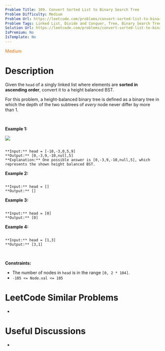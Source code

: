```yaml
---
Problem Title: 109. Convert Sorted List to Binary Search Tree
Problem Difficulty: Medium
Problem Url: https://leetcode.com/problems/convert-sorted-list-to-binary-search-tree/
Problem Tags: Linked List, Divide and Conquer, Tree, Binary Search Tree, Binary Tree
Solution Url: https://leetcode.com/problems/convert-sorted-list-to-binary-search-tree/solution/
IsPremium: No
IsTemplate: No
---
```


<span style="color: rgb(239, 108, 0);">Medium</span>

# Description

Given the `head` of a singly linked list where elements are **sorted in ascending order**, convert it to a height balanced BST.


For this problem, a height-balanced binary tree is defined as a binary tree in which the depth of the two subtrees of *every* node never differ by more than 1.


 


**Example 1:**


![](https://assets.leetcode.com/uploads/2020/08/17/linked.jpg)

```

**Input:** head = [-10,-3,0,5,9]
**Output:** [0,-3,9,-10,null,5]
**Explanation:** One possible answer is [0,-3,9,-10,null,5], which represents the shown height balanced BST.

```

**Example 2:**



```

**Input:** head = []
**Output:** []

```

**Example 3:**



```

**Input:** head = [0]
**Output:** [0]

```

**Example 4:**



```

**Input:** head = [1,3]
**Output:** [3,1]

```

 


**Constraints:**


* The number of nodes in `head` is in the range `[0, 2 * 104]`.
* `-105 <= Node.val <= 105`




# LeetCode Similar Problems

- []()

# Useful Discussions

- []()
